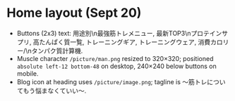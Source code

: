 # Home layout (Sept 20)
- Buttons (2x3) text: 用途別\n最強筋トレメニュー, 最新TOP3\nプロテインサプリ, 高たんぱく質一覧, トレーニングギア, トレーニングウェア, 消費カロリー/\nタンパク質計算機.
- Muscle character `/picture/man.png` resized to 320×320; positioned `absolute left-12 bottom-48` on desktop, 240×240 below buttons on mobile.
- Blog icon at heading uses `/picture/image.png`; tagline is 〜筋トレについてもう悩まなくていい〜.
